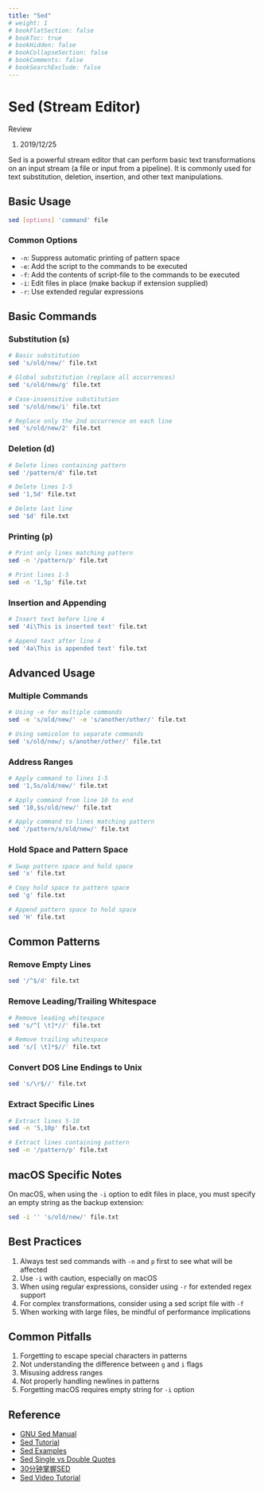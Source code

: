 ```yaml
---
title: "Sed"
# weight: 1
# bookFlatSection: false
# bookToc: true
# bookHidden: false
# bookCollapseSection: false
# bookComments: false
# bookSearchExclude: false
---
```


# Sed (Stream Editor)

Review

1. 2019/12/25

Sed is a powerful stream editor that can perform basic text transformations on an input stream (a file or input from a pipeline). It is commonly used for text substitution, deletion, insertion, and other text manipulations.

## Basic Usage

```bash
sed [options] 'command' file
```

### Common Options

- `-n`: Suppress automatic printing of pattern space
- `-e`: Add the script to the commands to be executed
- `-f`: Add the contents of script-file to the commands to be executed
- `-i`: Edit files in place (make backup if extension supplied)
- `-r`: Use extended regular expressions

## Basic Commands

### Substitution (s)

```bash
# Basic substitution
sed 's/old/new/' file.txt

# Global substitution (replace all occurrences)
sed 's/old/new/g' file.txt

# Case-insensitive substitution
sed 's/old/new/i' file.txt

# Replace only the 2nd occurrence on each line
sed 's/old/new/2' file.txt
```

### Deletion (d)

```bash
# Delete lines containing pattern
sed '/pattern/d' file.txt

# Delete lines 1-5
sed '1,5d' file.txt

# Delete last line
sed '$d' file.txt
```

### Printing (p)

```bash
# Print only lines matching pattern
sed -n '/pattern/p' file.txt

# Print lines 1-5
sed -n '1,5p' file.txt
```

### Insertion and Appending

```bash
# Insert text before line 4
sed '4i\This is inserted text' file.txt

# Append text after line 4
sed '4a\This is appended text' file.txt
```

## Advanced Usage

### Multiple Commands

```bash
# Using -e for multiple commands
sed -e 's/old/new/' -e 's/another/other/' file.txt

# Using semicolon to separate commands
sed 's/old/new/; s/another/other/' file.txt
```

### Address Ranges

```bash
# Apply command to lines 1-5
sed '1,5s/old/new/' file.txt

# Apply command from line 10 to end
sed '10,$s/old/new/' file.txt

# Apply command to lines matching pattern
sed '/pattern/s/old/new/' file.txt
```

### Hold Space and Pattern Space

```bash
# Swap pattern space and hold space
sed 'x' file.txt

# Copy hold space to pattern space
sed 'g' file.txt

# Append pattern space to hold space
sed 'H' file.txt
```

## Common Patterns

### Remove Empty Lines

```bash
sed '/^$/d' file.txt
```

### Remove Leading/Trailing Whitespace

```bash
# Remove leading whitespace
sed 's/^[ \t]*//' file.txt

# Remove trailing whitespace
sed 's/[ \t]*$//' file.txt
```

### Convert DOS Line Endings to Unix

```bash
sed 's/\r$//' file.txt
```

### Extract Specific Lines

```bash
# Extract lines 5-10
sed -n '5,10p' file.txt

# Extract lines containing pattern
sed -n '/pattern/p' file.txt
```

## macOS Specific Notes

On macOS, when using the `-i` option to edit files in place, you must specify an empty string as the backup extension:

```bash
sed -i '' 's/old/new/' file.txt
```

## Best Practices

1. Always test sed commands with `-n` and `p` first to see what will be affected
2. Use `-i` with caution, especially on macOS
3. When using regular expressions, consider using `-r` for extended regex support
4. For complex transformations, consider using a sed script file with `-f`
5. When working with large files, be mindful of performance implications

## Common Pitfalls

1. Forgetting to escape special characters in patterns
2. Not understanding the difference between `g` and `i` flags
3. Misusing address ranges
4. Not properly handling newlines in patterns
5. Forgetting macOS requires empty string for `-i` option

## Reference

- [GNU Sed Manual](https://www.gnu.org/software/sed/manual/sed.html)
- [Sed Tutorial](http://www.grymoire.com/Unix/Sed.html)
- [Sed Examples](https://www.geeksforgeeks.org/sed-command-in-linux-unix-with-examples/)
- [Sed Single vs Double Quotes](https://superuser.com/questions/1311023/sed-command-in-single-quotes-works-but-it-doesnt-using-double-quotes)
- [30分钟掌握SED](https://juejin.im/entry/586360f3570c3500695501d6#toc_29)
- [Sed Video Tutorial](https://www.youtube.com/watch?v=QaGhpqRll_k)
